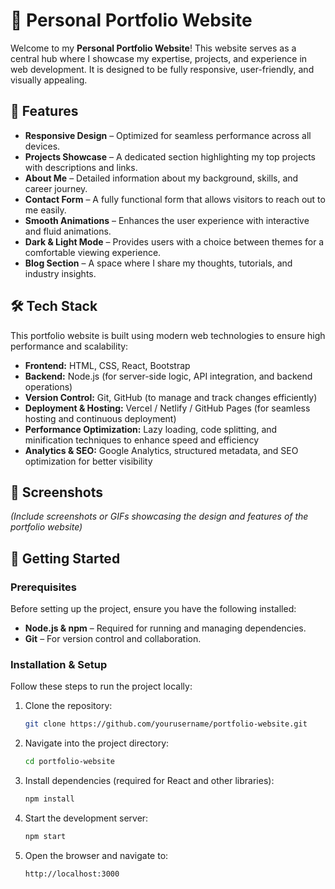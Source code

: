 # 🚀 Personal Portfolio Website

Welcome to my **Personal Portfolio Website**! This website serves as a central hub where I showcase my expertise, projects, and experience in web development. It is designed to be fully responsive, user-friendly, and visually appealing.

## 🌟 Features
- **Responsive Design** – Optimized for seamless performance across all devices.
- **Projects Showcase** – A dedicated section highlighting my top projects with descriptions and links.
- **About Me** – Detailed information about my background, skills, and career journey.
- **Contact Form** – A fully functional form that allows visitors to reach out to me easily.
- **Smooth Animations** – Enhances the user experience with interactive and fluid animations.
- **Dark & Light Mode** – Provides users with a choice between themes for a comfortable viewing experience.
- **Blog Section** – A space where I share my thoughts, tutorials, and industry insights.

## 🛠️ Tech Stack
This portfolio website is built using modern web technologies to ensure high performance and scalability:
- **Frontend:** HTML, CSS, React, Bootstrap
- **Backend:** Node.js (for server-side logic, API integration, and backend operations)
- **Version Control:** Git, GitHub (to manage and track changes efficiently)
- **Deployment & Hosting:** Vercel / Netlify / GitHub Pages (for seamless hosting and continuous deployment)
- **Performance Optimization:** Lazy loading, code splitting, and minification techniques to enhance speed and efficiency
- **Analytics & SEO:** Google Analytics, structured metadata, and SEO optimization for better visibility

## 🎨 Screenshots
_(Include screenshots or GIFs showcasing the design and features of the portfolio website)_

## 🚀 Getting Started
### Prerequisites
Before setting up the project, ensure you have the following installed:
- **Node.js & npm** – Required for running and managing dependencies.
- **Git** – For version control and collaboration.

### Installation & Setup
Follow these steps to run the project locally:
1. Clone the repository:
   ```sh
   git clone https://github.com/yourusername/portfolio-website.git
   ```
2. Navigate into the project directory:
   ```sh
   cd portfolio-website
   ```
3. Install dependencies (required for React and other libraries):
   ```sh
   npm install
   ```
4. Start the development server:
   ```sh
   npm start
   ```
5. Open the browser and navigate to:
   ```sh
   http://localhost:3000
   ```
